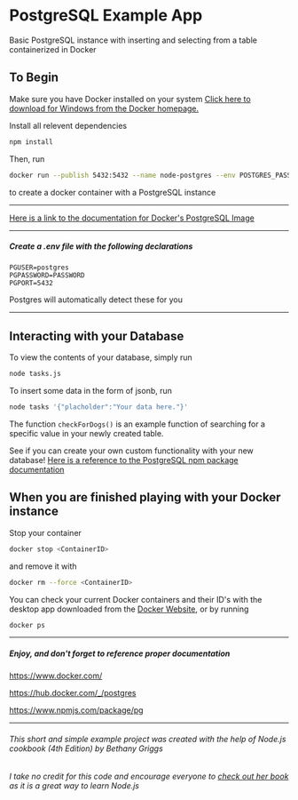 # PostgreSQL Example App
Basic PostgreSQL instance with inserting and selecting from a table containerized in Docker

## To Begin
Make sure you have Docker installed on your system
[Click here to download for Windows from the Docker homepage.](https://www.docker.com/)

Install all relevent dependencies
```sh
npm install
```

Then, run 
```sh
docker run --publish 5432:5432 --name node-postgres --env POSTGRES_PASSWORD=PASSWORD --detach postgres:122
```
to create a docker container with a PostgreSQL instance

---

[Here is a link to the documentation for Docker's PostgreSQL Image](https://hub.docker.com/_/postgres)

--- 
##### Create a .env file with the following declarations

```
PGUSER=postgres
PGPASSWORD=PASSWORD
PGPORT=5432
```
Postgres will automatically detect these for you

---

## Interacting with your Database
To view the contents of your database, simply run
```sh
node tasks.js
```
To insert some data in the form of jsonb, run
```sh
node tasks '{"placholder":"Your data here."}'
```
The function ```checkForDogs()``` is an example function of searching for a specific value in your newly created table.

See if you can create your own custom functionality with your new database!
[Here is a reference to the PostgreSQL npm package documentation](https://www.npmjs.com/package/pg)

## When you are finished playing with your Docker instance
Stop your container
```sh
docker stop <ContainerID>
```
and remove it with
```sh
docker rm --force <ContainerID>
```
You can check your current Docker containers and their ID's with the desktop app downloaded from the [Docker Website](https://www.docker.com/), or by running
```sh
docker ps
```

---

##### Enjoy, and don't forget to reference proper documentation
https://www.docker.com/

https://hub.docker.com/_/postgres

https://www.npmjs.com/package/pg

---

###### This short and simple example project was created with the help of Node.js cookbook (4th Edition) by *Bethany Griggs*
*I take no credit for this code and encourage everyone to [check out her book](https://www.packtpub.com/product/node-cookbook-fourth-edition/9781838558758) as it is a great way to learn Node.js*